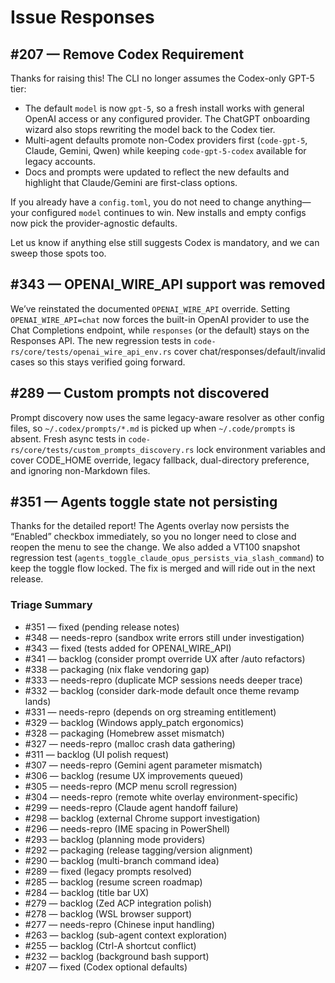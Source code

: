 # Issue Responses

## #207 — Remove Codex Requirement

Thanks for raising this! The CLI no longer assumes the Codex-only GPT-5 tier:

- The default `model` is now `gpt-5`, so a fresh install works with general OpenAI access or any configured provider. The ChatGPT onboarding wizard also stops rewriting the model back to the Codex tier.
- Multi-agent defaults promote non-Codex providers first (`code-gpt-5`, Claude, Gemini, Qwen) while keeping `code-gpt-5-codex` available for legacy accounts.
- Docs and prompts were updated to reflect the new defaults and highlight that Claude/Gemini are first-class options.

If you already have a `config.toml`, you do not need to change anything—your configured `model` continues to win. New installs and empty configs now pick the provider-agnostic defaults.

Let us know if anything else still suggests Codex is mandatory, and we can sweep those spots too.

## #343 — OPENAI_WIRE_API support was removed

We’ve reinstated the documented `OPENAI_WIRE_API` override. Setting `OPENAI_WIRE_API=chat` now forces the built-in OpenAI provider to use the Chat Completions endpoint, while `responses` (or the default) stays on the Responses API. The new regression tests in `code-rs/core/tests/openai_wire_api_env.rs` cover chat/responses/default/invalid cases so this stays verified going forward.

## #289 — Custom prompts not discovered

Prompt discovery now uses the same legacy-aware resolver as other config files, so `~/.codex/prompts/*.md` is picked up when `~/.code/prompts` is absent. Fresh async tests in `code-rs/core/tests/custom_prompts_discovery.rs` lock environment variables and cover CODE_HOME override, legacy fallback, dual-directory preference, and ignoring non-Markdown files.

## #351 — Agents toggle state not persisting

Thanks for the detailed report! The Agents overlay now persists the “Enabled” checkbox immediately, so you no longer need to close and reopen the menu to see the change. We also added a VT100 snapshot regression test (`agents_toggle_claude_opus_persists_via_slash_command`) to keep the toggle flow locked. The fix is merged and will ride out in the next release.

### Triage Summary
- #351 — fixed (pending release notes)
- #348 — needs-repro (sandbox write errors still under investigation)
- #343 — fixed (tests added for OPENAI_WIRE_API)
- #341 — backlog (consider prompt override UX after /auto refactors)
- #338 — packaging (nix flake vendoring gap)
- #333 — needs-repro (duplicate MCP sessions needs deeper trace)
- #332 — backlog (consider dark-mode default once theme revamp lands)
- #331 — needs-repro (depends on org streaming entitlement)
- #329 — backlog (Windows apply_patch ergonomics)
- #328 — packaging (Homebrew asset mismatch)
- #327 — needs-repro (malloc crash data gathering)
- #311 — backlog (UI polish request)
- #307 — needs-repro (Gemini agent parameter mismatch)
- #306 — backlog (resume UX improvements queued)
- #305 — needs-repro (MCP menu scroll regression)
- #304 — needs-repro (remote white overlay environment-specific)
- #299 — needs-repro (Claude agent handoff failure)
- #298 — backlog (external Chrome support investigation)
- #296 — needs-repro (IME spacing in PowerShell)
- #293 — backlog (planning mode providers)
- #292 — packaging (release tagging/version alignment)
- #290 — backlog (multi-branch command idea)
- #289 — fixed (legacy prompts resolved)
- #285 — backlog (resume screen roadmap)
- #284 — backlog (title bar UX)
- #279 — backlog (Zed ACP integration polish)
- #278 — backlog (WSL browser support)
- #277 — needs-repro (Chinese input handling)
- #263 — backlog (sub-agent context exploration)
- #255 — backlog (Ctrl-A shortcut conflict)
- #232 — backlog (background bash support)
- #207 — fixed (Codex optional defaults)
